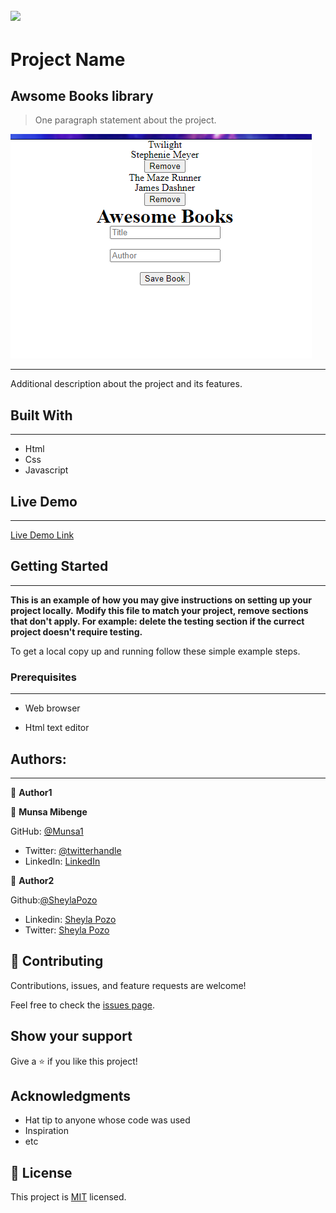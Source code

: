![](https://img.shields.io/badge/Microverse-blueviolet)
---

# Project Name
Awsome Books library
---

> One paragraph statement about the project.

![Demo](./images/Screenshoot1.png)

---

Additional description about the project and its features.

## Built With
---

- Html
- Css
- Javascript

## Live Demo
---

[Live Demo Link](https://munsa1.github.io/Awesome-Books/)


## Getting Started
---

**This is an example of how you may give instructions on setting up your project locally.**
**Modify this file to match your project, remove sections that don't apply. For example: delete the testing section if the currect project doesn't require testing.**


To get a local copy up and running follow these simple example steps.

### Prerequisites
---

- Web browser

- Html text editor


## Authors:
---

👤 **Author1**

👤 **Munsa Mibenge**

GitHub: [@Munsa1](https://github.com/munsa1)
- Twitter: [@twitterhandle](https://twitter.com/twitterhandle)
- LinkedIn: [LinkedIn](https://linkedin.com/in/linkedinhandle)

👤 **Author2**

 Github:[@SheylaPozo](https://github.com/sheylaPozo)
- Linkedin: [Sheyla Pozo](https://www.linkedin.com/in/sheypozo/)
- Twitter: [Sheyla Pozo](https://twitter.com/sheyPozo)

## 🤝 Contributing

Contributions, issues, and feature requests are welcome!

Feel free to check the [issues page](../../issues/).

## Show your support

Give a ⭐️ if you like this project!

## Acknowledgments

- Hat tip to anyone whose code was used
- Inspiration
- etc

## 📝 License

This project is [MIT](./MIT.md) licensed.
